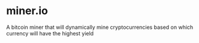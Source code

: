 # miner.io
A bitcoin miner that will dynamically mine cryptocurrencies based on which currency will have the highest yield
